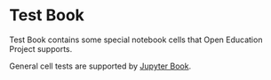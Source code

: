 <!-- #region -->
Test Book 
=====================================

Test Book contains some special notebook cells that Open Education Project supports.

General cell tests are supported by [Jupyter Book](https://jupyterbook.org/en/stable/intro.html).

<!-- #endregion -->
